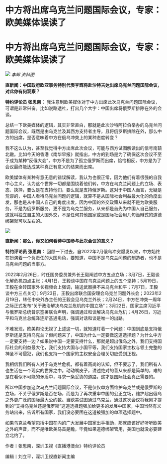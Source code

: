 # 中方将出席乌克兰问题国际会议，专家：欧美媒体误读了

# 中方将出席乌克兰问题国际会议，专家：欧美媒体误读了

![](https://inews.gtimg.com/om_bt/OpjhdrNZ7UXGJOgBwbYXNnzrMWt59ghAThficPSAJzWpQAA/1000)
_李辉 资料图_

**直新闻：中国政府欧亚事务特别代表李辉将赴沙特吉达出席乌克兰问题国际会议，对此你有何观察？**

**特约评论员 张思南：**
我注意到欧美媒体对于中方出席此次乌克兰问题国际会议，可谓是非常兴奋。比如说路透社，打出几个大字：中国出席将俄罗斯排除在外的会谈。

总结一下欧美媒体的逻辑，其实非常直白，那就是此次沙特阿拉伯举办的乌克兰问题国际会议，既然是由乌克兰及其西方支持者主导，且将俄罗斯排除在外，那么中方的出席，是否意味着中方在俄乌冲突上的某种态度转变？

我不这么认为，甚至我觉得中方出席此次会议，可能与西方试图解读出的信号南辕北辙。比如今天的香港《南华早报》就指出，中方的到场是为了确保这次会议不至于成为某种“反俄大会”，中方不是为了孤立俄罗斯而出席，恰恰相反，中方是为了会议最终能达成某种真正有意义的结果而出席。

欧美媒体有某种有意无意的错误解读，我认为也很正常，因为他们有着很强的自我中心主义，认为这个世界一切都是围绕着他们转，中方在乌克兰问题上的立场、表态、抉择，要么是在支持他们，要么就是支持俄罗斯。这对于中国人而言，无疑是荒谬的，中国人看待乌克兰问题的逻辑，就算不是从国际社会利益最大化的角度出发，那也是从中国人自己的角度出发，因为中国的外交政策从来就不是为欧美服务，不是为俄罗斯服务，更不是为乌克兰服务，从来都是首先为中国人自己服务，这就叫独立自主的大国外交，不是任何其他国家或是国际社会用几句诡辩式的道德绑架就可以左右的。

![](https://inews.gtimg.com/om_bt/OsbfUwUZxd2bzwDluNQjvgaaSRjDd4YEZWUDNIC4WpVq8AA/1000)

**直新闻：那么，你又如何看待中国参与此次会议的意义？**

**特约评论员 张思南：**
回顾一下过去，自2022年2月俄乌冲突爆发以来，中方始终在扮演着一个负责任的大国角色，要知道，中国不是乌克兰问题的制造者，也不是乌克兰问题的当事方。

2022年2月26日，时任国务委员兼外长王毅阐述中方五点立场；3月7日，王毅谈化解危机四点主张；4月1日，王毅谈中国在乌克兰问题上的五个坚持；5月19日，王毅在金砖国家外长视频会上强调，输送武器换不来乌克兰和平；7月7日，王毅谈中方三点关切；9月23日，王毅出席联合国安理会乌克兰问题外长会；2023年2月19日，转任中央外办主任的王毅会见乌克兰外长；2月24日，中方在冲突一周年之际正式发布“关于政治解决乌克兰危机的中国立场”；3月22日，国家主席习近平与俄罗斯总统普京签署联合声明，强调通过和谈解决乌克兰危机；4月26日，习近平和乌克兰总统泽连斯基通电话，强调对话和谈是唯一的出路。

不难发现，欧美舆论无视了上述这一切，就知道盯着一个问题：中国到底是支持俄罗斯还是支持乌克兰？但问题来了，中国为什么一定要做这道选择题？为什么中方一定要支持一边？如果说中国一定要支持什么，那就是超出俄乌之外，我们支持国际社会的利益最大化，我们支持大国与小国平等，我们支持国家主权与领土完整的神圣不可侵犯，我们也支持一个国家的主权安全合理关切应受到正视。

我相信我们所有人对于乌克兰危机，都有着高尚的认知，但不要忘了，我们所有人也生活在一个现实的世界之中。动动嘴皮子，讲述绝对的善从来都是简单的，难的是在看似不可能的矛盾中，寻求一条妥协的道路，这才是国际社会真正需要的。

所以中国参加这次乌克兰问题国际会议，不是仅仅单方面维护乌克兰或是俄罗斯的立场，不关乎俄罗斯是否在场，而是为了再次重申中国的公正立场，维护超出俄乌之外更广泛的国际最大公约数。当欧美试图通过乌克兰，通过这次会议将我刚才提到的“支持乌克兰还是俄罗斯”这道选择题强加给更多的发展中国家，中国当然有义务站出来，告诉所有国家，我们没必要困在这道被强加的单项选择题中。

如果乌克兰希望包括中国在内的广大发展中国家出手相助，那就应该好好听听欧美之外的声音，而不是唯欧美马首是瞻，毕竟如果道德绑架管用，美国也就没必要建立北约了。

作者丨张思南，深圳卫视《直播港澳台》特约评论员

编辑丨刘立平，深圳卫视直新闻主编

